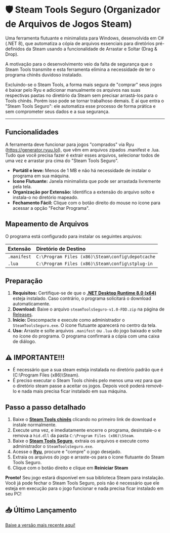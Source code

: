 # 🛡️ Steam Tools Seguro (Organizador de Arquivos de Jogos Steam)

Uma ferramenta flutuante e minimalista para Windows, desenvolvida em C# (.NET 8), que automatiza a cópia de arquivos essenciais para diretórios pré-definidos da Steam usando a funcionalidade de Arrastar e Soltar (Drag & Drop).

A motivação para o desenvolvimento veio da falta de segurança que o Steam Tools transmite e esta ferramenta elimina a necessidade de ter o programa chinês duvidoso instalado.

Excluindo-se o Steam Tools, a forma mais segura de "comprar" seus jogos é baixar pelo Ryu e adicionar manualmente os arquivos nas suas respectivas pastas no diretório da Steam sem precisar arrastá-los para o Tools chinês. Porém isso pode se tornar trabalhoso demais. E aí que entra o "Steam Tools Seguro": ele automatiza esse processo de forma prática e sem comprometer seus dados e a sua segurança.

---

## Funcionalidades

A ferramenta deve funcionar para jogos "comprados" via Ryu (https://generator.ryuu.lol), que vêm em arquivos zipados .manifest e .lua. Tudo que você precisa fazer é extrair esses arquivos, selecionar todos de uma vez e arrastar pra cima do "Steam Tools Seguro".

- **Portátil e leve:** Menos de 1 MB e não há necessidade de instalar o programa em sua máquina.
- **Ícone Flutuante:** Janela minimalista que pode ser arrastada livremente pela tela.
- **Organização por Extensão:** Identifica a extensão do arquivo solto e instala-o no diretório mapeado.
- **Fechamento Fácil:** Clique com o botão direito do mouse no ícone para acessar a opção "Fechar Programa".

## Mapeamento de Arquivos

O programa está configurado para instalar os seguintes arquivos:

| Extensão | Diretório de Destino |
| :--- | :--- |
| `.manifest` | `C:\Program Files (x86)\Steam\config\depotcache` |
| `.lua` | `C:\Program Files (x86)\Steam\config\stplug-in` |

## Preparação

1.  **Requisitos:** Certifique-se de que o **[.NET Desktop Runtime 8.0 (x64)](https://dotnet.microsoft.com/en-us/download/dotnet/8.0)** esteja instalado. Caso contrário, o programa solicitará o download automaticamente.
2.  **Download:** Baixe o arquivo `steamToolsSeguro-v1.0-FDD.zip` na página de [Releases](https://github.com/marciodinizdev/steamToolsSeguro/releases/tag/v1.0).
3.  **Início:** Descompacte e execute como administrador o `SteamToolsSeguro.exe`. O ícone flutuante aparecerá no centro da tela.
4.  **Uso:** Arraste e solte arquivos `.manifest` ou `.lua` do jogo baixado e solte no ícone do programa. O programa confirmará a cópia com uma caixa de diálogo.

## ⚠️ IMPORTANTE!!! 
- É necessário que a sua steam esteja instalada no diretório padrão que é (C:\Program Files (x86)\Steam).
- É preciso executar o Steam Tools chinês pelo menos uma vez para que o diretório steam passe a aceitar os jogos. Depois você poderá removê-lo e nada mais precisa ficar instalado em sua máquina.

## Passo a passo detalhado

1. Baixe o **[Steam Tools chinês](https://steamtools.net/download.html)** clicando no primeiro link de download e instale normalmente.
2. Execute uma vez, e imediatamente encerre o programa, desinstale-o e remova a `hid.dll` da pasta `C:\Program Files (x86)\Steam`.
3. Baixe o **[Steam Tools Seguro](https://github.com/marciodinizdev/steamToolsSeguro/releases/tag/v1.0)**, extraia os arquivos e execute como administrador o `SteamToolsSeguro.exe`.
4. Acesse o **[Ryu](https://generator.ryuu.lol)**, procure e "compre" o jogo desejado.
5. Extraia os arquivos do jogo e arraste-os para o ícone flutuante do Steam Tools Seguro.
6. Clique com o botão direito e clique em **Reiniciar Steam**

**Pronto!** Seu jogo estará disponível em sua biblioteca Steam para instalação. 
Você já pode fechar o Steam Tools Seguro, pois não é necessário que ele esteja em execução para o jogo funcionar e nada precisa ficar instalado em seu PC!

## 📥 Último Lançamento

[Baixe a versão mais recente aqui!](https://github.com/marciodinizdev/steamToolsSeguro/releases/tag/v1.0)
